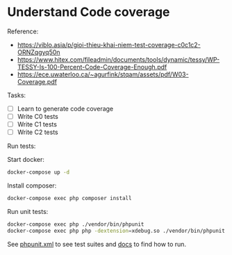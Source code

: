 # Understand Code coverage
Reference:
- https://viblo.asia/p/gioi-thieu-khai-niem-test-coverage-c0c1c2-ORNZqgyq50n
- https://www.hitex.com/fileadmin/documents/tools/dynamic/tessy/WP-TESSY-Is-100-Percent-Code-Coverage-Enough.pdf
- https://ece.uwaterloo.ca/~agurfink/stqam/assets/pdf/W03-Coverage.pdf

Tasks:
- [ ] Learn to generate code coverage
- [ ] Write C0 tests
- [ ] Write C1 tests
- [ ] Write C2 tests

Run tests:

Start docker:
```bash
docker-compose up -d
```

Install composer:
```bash
docker-compose exec php composer install
```

Run unit tests:
```bash
docker-compose exec php ./vendor/bin/phpunit
docker-compose exec php php -dextension=xdebug.so ./vendor/bin/phpunit --coverage-html=tests/coverage
```

See [phpunit.xml](phpunit.xml) to see test suites and [docs](https://github.com/framgia/div-high-dev-guidelines/blob/master/ut/php/03-phpunit.md#ch%E1%BA%A1y-test) to find how to run.
